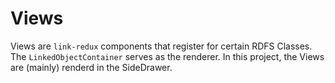 # Views

Views are `link-redux` components that register for certain RDFS Classes.
The `LinkedObjectContainer` serves as the renderer.
In this project, the Views are (mainly) renderd in the SideDrawer.
